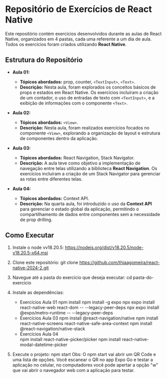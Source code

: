 # Repositório de Exercícios de React Native

Este repositório contém exercícios desenvolvidos durante as aulas de React Native, organizados em 4 pastas, cada uma referente a um dia de aula. Todos os exercícios foram criados utilizando **React Native**.

## Estrutura do Repositório

- **Aula 01:**
  - **Tópicos abordados:** prop, counter, `<TextInput>`, `<Text>`.
  - **Descrição:** Nesta aula, foram explorados os conceitos básicos de props e estados em React Native. Os exercícios incluíram a criação de um contador, o uso de entradas de texto com `<TextInput>`, e a exibição de informações com o componente `<Text>`.

- **Aula 02:**
  - **Tópicos abordados:** `<View>`.
  - **Descrição:** Nesta aula, foram realizados exercícios focados no componente `<View>`, explorando a organização de layout e estrutura de componentes dentro da aplicação.

- **Aula 03:**
  - **Tópicos abordados:** React Navigation, Stack Navigator.
  - **Descrição:** A aula teve como objetivo a implementação de navegação entre telas utilizando a biblioteca **React Navigation**. Os exercícios incluíram a criação de um Stack Navigator para gerenciar as rotas entre diferentes telas.

- **Aula 04:**
  - **Tópicos abordados:** Context API.
  - **Descrição:** Na quarta aula, foi introduzido o uso da **Context API** para gerenciar o estado global da aplicação, permitindo o compartilhamento de dados entre componentes sem a necessidade de prop drilling.

## Como Executar

1. Instale o node vv18.20.5:
   https://nodejs.org/dist/v18.20.5/node-v18.20.5-x64.msi
   
3. Clone este repositório:
   git clone https://github.com/thiaagomeira/react-native-2024-2.git

4. Navegue até a pasta do exercício que deseja executar:
   cd pasta-do-exercicio

5. Instale as dependências:
   - Exercícios Aula 01
       npm install
       npm install -g expo
       npx expo install react-native-web react-dom -- --legacy-peer-deps
       npx expo install @expo/metro-runtime -- --legacy-peer-deps
   - Exercícios Aula 03
       npm install @react-navigation/native
       npm install react-native-screens react-native-safe-area-context
       npm install @react-navigation/native-stack
   - Exercícios Aula 04  
       npm install react-native-picker/picker
       npm install react-native-modal-datetime-picker

7. Execute o projeto:
   npm start
   Obs: O npm start vai abrir um QR Code e uma lista de opções. Você escanear o QR no app Expo Go e testar a aplicação no celular, no computadores você pode apertar a opção "w" que vai abrir o navegador web com a aplicação para testar.
